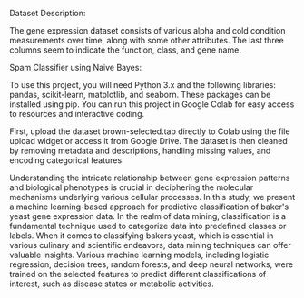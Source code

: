 Dataset Description:

The gene expression dataset consists of various alpha and cold condition measurements over time, along with some other attributes. The last three columns seem to indicate the function, class, and gene name.

Spam Classifier using Naive Bayes:

To use this project, you will need Python 3.x and the following libraries: pandas, scikit-learn, matplotlib, and seaborn. These packages can be installed using pip. You can run this project in Google Colab for easy access to resources and interactive coding.

First, upload the dataset brown-selected.tab directly to Colab using the file upload widget or access it from Google Drive. The dataset is then cleaned by removing metadata and descriptions, handling missing values, and encoding categorical features. 

Understanding the intricate relationship between gene expression patterns and biological phenotypes is crucial in deciphering the molecular mechanisms underlying various cellular processes. 
In this study, we present a machine learning-based approach for predictive classification of baker's yeast gene expression data. 
In the realm of data mining, classification is a fundamental technique used to categorize data into predefined classes or labels. When it comes to classifying bakers yeast, which is essential in various culinary and scientific endeavors, data mining techniques can offer valuable insights.
Various machine learning models, including logistic regression, decision trees, random forests, and deep neural networks, were trained on the selected features to predict different classifications of interest, such as disease states or metabolic activities.


